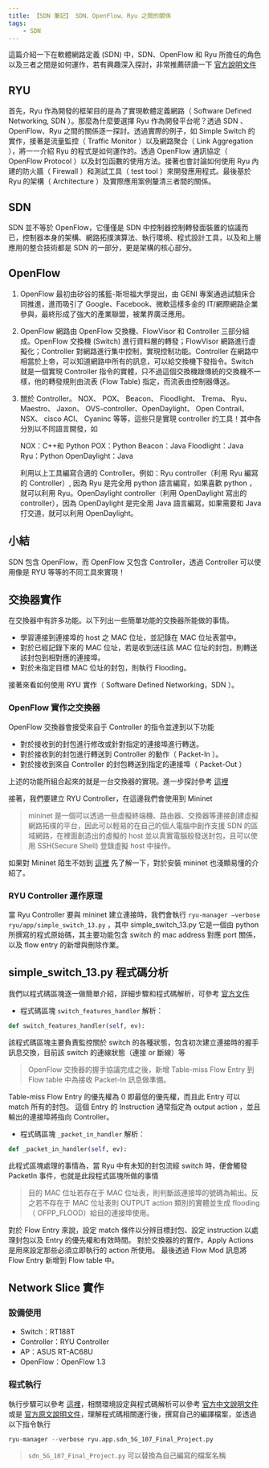 ```yaml
---
title: 【SDN 筆記】 SDN、OpenFlow、Ryu 之間的關係
tags:
    - SDN
---
```

這篇介紹一下在軟體網路定義 (SDN) 中，SDN、OpenFlow 和 Ryu 所擔任的角色以及三者之間是如何運作，若有興趣深入探討，非常推薦研讀一下 [官方說明文件]([https://link](https://osrg.github.io/ryu-book/zh_tw/html/switching_hub.html#ryu))

## RYU

首先，Ryu 作為開發的框架目的是為了實現軟體定義網路（ Software Defined Networking, SDN ）。那麼為什麼要選擇 Ryu 作為開發平台呢？透過 SDN 、OpenFlow、Ryu 之間的關係逐一探討。透過實際的例子，如 Simple Switch 的實作，接著是流量監控（ Traffic Monitor ）以及網路聚合（ Link Aggregation ），將一一介紹 Ryu 的程式是如何運作的。透過 OpenFlow 通訊協定（ OpenFlow Protocol ）以及封包函數的使用方法。接著也會討論如何使用 Ryu 內建的防火牆（ Firewall ）和測試工具（ test tool ）來開發應用程式。最後基於 Ryu 的架構（ Architecture ）及實際應用案例釐清三者間的關係。

## SDN

SDN 並不等於 OpenFlow，它僅僅是 SDN 中控制器控制轉發面裝置的協議而已，控制器本身的架構、網路拓撲演算法、執行環境、程式設計工具，以及和上層應用的整合技術都是 SDN 的一部分，更是架構的核心部分。

## OpenFlow

1. OpenFlow 最初由矽谷的搖籃-斯坦福大學提出，由 GENI 專案通過試驗床合同推進，進而吸引了 Google、Facebook、微軟這樣多金的 IT/網際網路企業參與，最終形成了強大的產業聯盟，被業界廣泛應用。

2. OpenFlow 網路由 OpenFlow 交換機、FlowVisor 和 Controller 三部分組成。OpenFlow 交換機 (Switch) 進行資料層的轉發；FlowVisor 網路進行虛擬化；Controller 對網路進行集中控制，實現控制功能。Controller 在網路中相當於上帝，可以知道網路中所有的訊息，可以給交換機下發指令。Switch 就是一個實現 Controller 指令的實體，只不過這個交換機跟傳統的交換機不一樣，他的轉發規則由流表 (Flow Table) 指定，而流表由控制器傳送。

3. 關於 Controller。 NOX、 POX、 Beacon、 Floodlight、 Trema、 Ryu、 Maestro、 Jaxon、 OVS-controller、OpenDaylight、 Open Contrail、 NSX、 cisco ACI、 Cyaninc 等等，這些只是實現 controller 的工具！其中各分別以不同語言開發，如

    NOX：C++和 Python
    POX：Python
    Beacon：Java
    Floodlight：Java
    Ryu：Python
    OpenDaylight：Java

    利用以上工具編寫合適的 Controller。例如：Ryu controller（利用 Ryu 編寫的 Controller）, 因為 Ryu 是完全用 python 語言編寫，如果喜歡 python ，就可以利用 Ryu。OpenDaylight controller（利用 OpenDaylight 寫出的 controller），因為 OpenDaylight 是完全用 Java 語言編寫，如果需要和 Java 打交道，就可以利用 OpenDaylight。

## 小結

SDN 包含 OpenFlow，而 OpenFlow 又包含 Controller，透過 Controller 可以使用像是 RYU 等等的不同工具來實現！

## 交換器實作

在交換器中有許多功能。以下列出一些簡單功能的交換器所能做的事情。

* 學習連接到連接埠的 host 之 MAC 位址，並記錄在 MAC 位址表當中。
* 對於已經記錄下來的 MAC 位址，若是收到送往該 MAC 位址的封包，則轉送該封包到相對應的連接埠。
* 對於未指定目標 MAC 位址的封包，則執行 Flooding。

接著來看如何使用 RYU 實作（ Software Defined Networking，SDN ）。

### OpenFlow 實作之交換器

OpenFlow 交換器會接受來自于 Controller 的指令並達到以下功能

* 對於接收到的封包進行修改或針對指定的連接埠進行轉送。
* 對於接收到的封包進行轉送到 Controller 的動作（ Packet-In ）。
* 對於接收到來自 Controller 的封包轉送到指定的連接埠（ Packet-Out ）

上述的功能所組合起來的就是一台交換器的實現。進一步探討參考 [這裡](https://osrg.github.io/ryu-book/zh_tw/html/switching_hub.html#ryu)

接著，我們要建立 RYU Controller，在這邊我們會使用到 Mininet

> mininet 是一個可以透過一些虛擬終端機、路由器、交換器等連接創建虛擬網路拓樸的平台，因此可以輕易的在自己的個人電腦中創作支援 SDN 的區域網路，在裡面創造出的虛擬的 host 並以真實電腦般發送封包，且可以使用 SSH(Secure Shell) 登錄虛擬 host 中操作。

如果對 Mininet 陌生不妨到 [這裡](https://ithelp.ithome.com.tw/articles/10197633) 先了解一下，對於安裝 mininet 也淺顯易懂的介紹了。

### RYU Controller 運作原理

當 Ryu Controller 要與 mininet 建立連接時，我們會執行 `ryu-manager –verbose ryu/app/simple_switch_13.py` ，其中 simple_switch_13.py 它是一個由 python 所撰寫的程式原始碼，其主要功能包含 switch 的 mac address 對應 port 關係，以及 flow entry 的新增與刪除作業。

## simple_switch_13.py 程式碼分析

我們以程式碼區塊逐一做簡單介紹，詳細步驟和程式碼解析，可參考 [官方文件](https://osrg.github.io/ryu-book/zh_tw/html/switching_hub.html#ryu)

* 程式碼區塊 `switch_features_handler` 解析：

``` python
def switch_features_handler(self, ev):
```

該程式碼區塊主要負責監控關於 switch 的各種狀態，包含初次建立連接時的握手訊息交換，目前該 switch 的連線狀態（連接 or 斷線）等

> OpenFlow 交換器的握手協議完成之後，新增 Table-miss Flow Entry 到 Flow table 中為接收 Packet-In 訊息做準備。

Table-miss Flow Entry 的優先權為 0 即最低的優先權，而且此 Entry 可以 match 所有的封包。 這個 Entry 的 Instruction 通常指定為 output action ，並且輸出的連接埠將指向 Controller。

* 程式碼區塊 `_packet_in_handler` 解析：

``` python
def _packet_in_handler(self, ev):
```

此程式區塊處理的事情為，當 Ryu 中有未知的封包流經 switch 時，便會觸發 PacketIn 事件，也就是此段程式區塊所做的事情

> 目的 MAC 位址若存在于 MAC 位址表，則判斷該連接埠的號碼為輸出。反之若不存在于 MAC 位址表則 OUTPUT action 類別的實體並生成 flooding（ OFPP_FLOOD）給目的連接埠使用。

對於 Flow Entry 來說，設定 match 條件以分辨目標封包、設定 instruction 以處理封包以及 Entry 的優先權和有效時間。
對於交換器的的實作，Apply Actions 是用來設定那些必須立即執行的 action 所使用。
最後透過 Flow Mod 訊息將 Flow Entry 新增到 Flow table 中。

## Network Slice 實作

### 設備使用

* Switch：RT188T
* Controller：RYU Controller
* AP：ASUS RT-AC68U
* OpenFlow：OpenFlow 1.3

### 程式執行

執行步驟可以參考 [這裡](https://github.com/joechang0113/sdn_demo)，相關環境設定與程式碼解析可以參考 [官方中文說明文件](https://osrg.github.io/ryu-book/zh_tw/html/switching_hub.html#id5) 或是 [官方原文說明文件](https://ryu.readthedocs.io/en/latest/ryu_app_api.html)，理解程式碼相關運行後，撰寫自己的編譯檔案，並透過以下指令執行

``` python
ryu-manager --verbose ryu.app.sdn_5G_107_Final_Project.py
```

> `sdn_5G_107_Final_Project.py` 可以替換為自己編寫的檔案名稱
